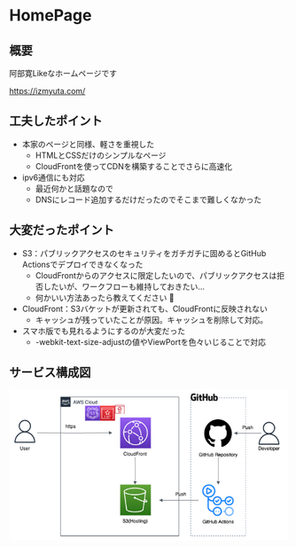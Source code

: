 # HomePage

## 概要
阿部寛Likeなホームページです

https://izmyuta.com/

## 工夫したポイント
- 本家のページと同様、軽さを重視した
  - HTMLとCSSだけのシンプルなページ
  - CloudFrontを使ってCDNを構築することでさらに高速化
- ipv6通信にも対応
  - 最近何かと話題なので
  - DNSにレコード追加するだけだったのでそこまで難しくなかった

## 大変だったポイント
- S3：パブリックアクセスのセキュリティをガチガチに固めるとGitHub Actionsでデプロイできなくなった
  - CloudFrontからのアクセスに限定したいので、パブリックアクセスは拒否したいが、ワークフローも維持しておきたい...
  - 何かいい方法あったら教えてください 🙏
- CloudFront：S3バケットが更新されても、CloudFrontに反映されない
  - キャッシュが残っていたことが原因。キャッシュを削除して対応。
- スマホ版でも見れるようにするのが大変だった
  - -webkit-text-size-adjustの値やViewPortを色々いじることで対応

## サービス構成図
![](aws.png)
